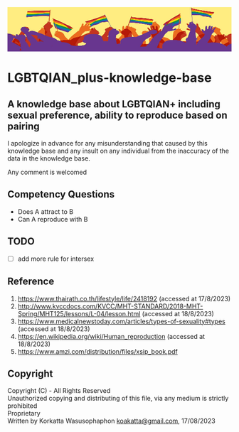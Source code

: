 <img src="assets/images/banner.jpeg" alt="banner" width=100% height="100"><br>

# LGBTQIAN_plus-knowledge-base
## A knowledge base about LGBTQIAN+ including sexual preference, ability to reproduce based on pairing

I apologize in advance for any misunderstanding that caused by this knowledge base and any insult on any individual from the inaccuracy of the data in the knowledge base.

Any comment is welcomed
## Competency Questions
- Does A attract to B
- Can A reproduce with B
## TODO
- [ ] add more rule for intersex
## Reference
1. https://www.thairath.co.th/lifestyle/life/2418192 (accessed at 17/8/2023)
1. http://www.kvccdocs.com/KVCC/MHT-STANDARD/2018-MHT-Spring/MHT125/lessons/L-04/lesson.html (accessed at 18/8/2023)
1. https://www.medicalnewstoday.com/articles/types-of-sexuality#types (accessed at 18/8/2023)
1. https://en.wikipedia.org/wiki/Human_reproduction (accessed at 18/8/2023)
1. https://www.amzi.com/distribution/files/xsip_book.pdf
## Copyright
Copyright (C) - All Rights Reserved <br>Unauthorized copying and distributing of this file, via any medium is strictly prohibited <br>Proprietary <br> Written by Korkatta Wasusophaphon <koakatta@gmail.com>, 17/08/2023
